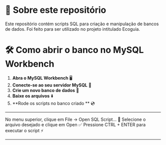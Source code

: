 # 📌 Sobre este repositório
Este repositório contém scripts SQL para criação e manipulação de bancos de dados. Foi feito para ser utilizado no projeto intitulado Ecoguia. 

# 🛠 Como abrir o banco no MySQL Workbench

1. **Abra o MySQL Workbench** 🖥️  
2. **Conecte-se ao seu servidor MySQL** 🔗  
3. **Crie um novo banco de dados** 📜
4. **Baixe os arquivos** ⬇️
5. **Rode os scripts no banco criado ** 💿
****
No menu superior, clique em File → Open SQL Script... 📂
Selecione o arquivo desejado e clique em Open ✅
Pressione CTRL + ENTER para executar o script ⚡
****
